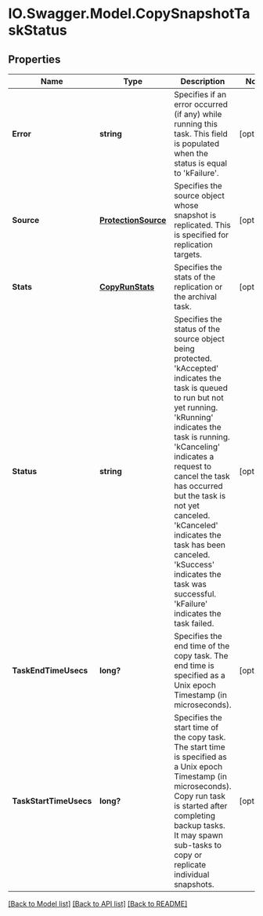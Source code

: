 # IO.Swagger.Model.CopySnapshotTaskStatus
## Properties

Name | Type | Description | Notes
------------ | ------------- | ------------- | -------------
**Error** | **string** | Specifies if an error occurred (if any) while running this task. This field is populated when the status is equal to &#39;kFailure&#39;. | [optional] 
**Source** | [**ProtectionSource**](ProtectionSource.md) | Specifies the source object whose snapshot is replicated. This is specified for replication targets. | [optional] 
**Stats** | [**CopyRunStats**](CopyRunStats.md) | Specifies the stats of the replication or the archival task. | [optional] 
**Status** | **string** | Specifies the status of the source object being protected. &#39;kAccepted&#39; indicates the task is queued to run but not yet running. &#39;kRunning&#39; indicates the task is running. &#39;kCanceling&#39; indicates a request to cancel the task has occurred but the task is not yet canceled. &#39;kCanceled&#39; indicates the task has been canceled. &#39;kSuccess&#39; indicates the task was successful. &#39;kFailure&#39; indicates the task failed. | [optional] 
**TaskEndTimeUsecs** | **long?** | Specifies the end time of the copy task. The end time is specified as a Unix epoch Timestamp (in microseconds). | [optional] 
**TaskStartTimeUsecs** | **long?** | Specifies the start time of the copy task. The start time is specified as a Unix epoch Timestamp (in microseconds). Copy run task is started after completing backup tasks. It may spawn sub-tasks to copy or replicate individual snapshots. | [optional] 

[[Back to Model list]](../README.md#documentation-for-models) [[Back to API list]](../README.md#documentation-for-api-endpoints) [[Back to README]](../README.md)

